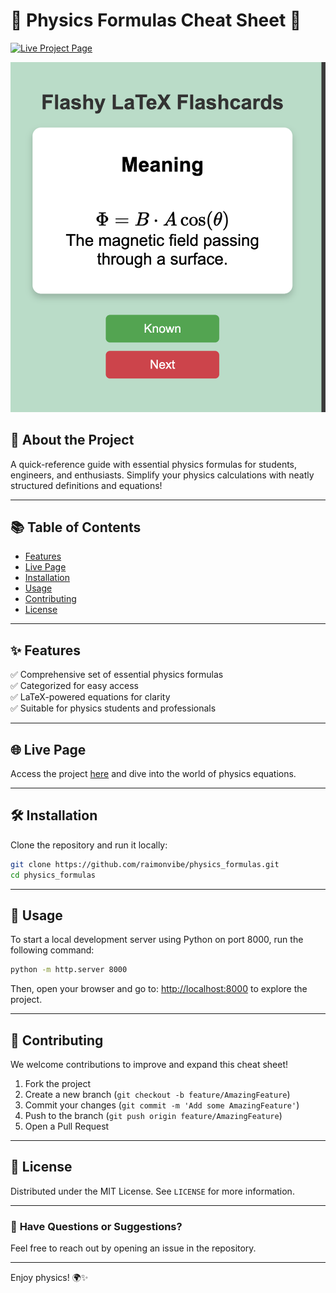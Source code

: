 # 🌟 **Physics Formulas Cheat Sheet** 🌟  
[![Live Project Page](https://img.shields.io/badge/Project-Live_Page-brightgreen?style=for-the-badge)](https://raimonvibe.github.io/physics_formulas/)  

![flashy](flashy.png)

## 🚀 **About the Project**  
A quick-reference guide with essential physics formulas for students, engineers, and enthusiasts. Simplify your physics calculations with neatly structured definitions and equations!

---

## 📚 **Table of Contents**  
- [Features](#features)  
- [Live Page](#live-page)  
- [Installation](#installation)  
- [Usage](#usage)  
- [Contributing](#contributing)  
- [License](#license)  

---

## ✨ **Features**  
✅ Comprehensive set of essential physics formulas  
✅ Categorized for easy access  
✅ LaTeX-powered equations for clarity  
✅ Suitable for physics students and professionals  

---

## 🌐 **Live Page**  
Access the project [here](https://raimonvibe.github.io/physics_formulas/) and dive into the world of physics equations.  

---

## 🛠️ **Installation**  
Clone the repository and run it locally:  

```bash
git clone https://github.com/raimonvibe/physics_formulas.git
cd physics_formulas
```

---

 ## 🚀 **Usage**  
To start a local development server using Python on port 8000, run the following command:  

```bash
python -m http.server 8000
```

Then, open your browser and go to: [http://localhost:8000](http://localhost:8000) to explore the project.

---

## 🤝 **Contributing**  
We welcome contributions to improve and expand this cheat sheet!  
1. Fork the project  
2. Create a new branch (`git checkout -b feature/AmazingFeature`)  
3. Commit your changes (`git commit -m 'Add some AmazingFeature'`)  
4. Push to the branch (`git push origin feature/AmazingFeature`)  
5. Open a Pull Request  

---

## 📝 **License**  
Distributed under the MIT License. See `LICENSE` for more information.  

---

### 💬 **Have Questions or Suggestions?**  
Feel free to reach out by opening an issue in the repository.  

---

Enjoy physics! 🌍✨
